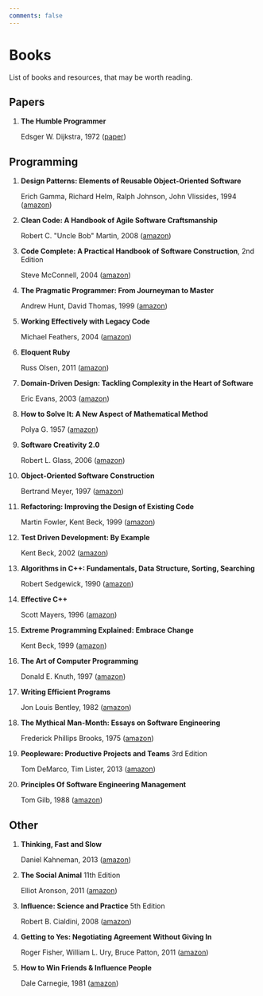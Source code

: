 ```yaml
---
comments: false
---
```


# Books

List of books and resources, that may be worth reading.

## Papers

1.  **The Humble Programmer**

    Edsger W. Dijkstra, 1972 ([paper](https://dl.acm.org/citation.cfm?id=361591))

## Programming

1.  **Design Patterns: Elements of Reusable Object-Oriented Software**

    Erich Gamma, Richard Helm, Ralph Johnson, John Vlissides, 1994 ([amazon](https://www.amazon.com/Design-Patterns-Elements-Reusable-Object-Oriented/dp/0201633612))

1.  **Clean Code: A Handbook of Agile Software Craftsmanship**

    Robert C. "Uncle Bob" Martin, 2008 ([amazon](https://www.amazon.com/Clean-Code-Handbook-Software-Craftsmanship/dp/0132350882))

1.  **Code Complete: A Practical Handbook of Software Construction**, 2nd Edition

    Steve McConnell, 2004 ([amazon](https://www.amazon.com/Code-Complete-Practical-Handbook-Construction/dp/0735619670))

1.  **The Pragmatic Programmer: From Journeyman to Master**

    Andrew Hunt, David Thomas, 1999 ([amazon](https://www.amazon.com/Pragmatic-Programmer-Journeyman-Master/dp/020161622X))

1.  **Working Effectively with Legacy Code**

    Michael Feathers, 2004 ([amazon](https://www.amazon.com/Working-Effectively-Legacy-Michael-Feathers/dp/0131177052))

1.  **Eloquent Ruby**

    Russ Olsen, 2011 ([amazon](https://www.amazon.com/Eloquent-Ruby-Addison-Wesley-Professional/dp/0321584104))

1.  **Domain-Driven Design: Tackling Complexity in the Heart of Software**

    Eric Evans, 2003 ([amazon](https://www.amazon.com/Domain-Driven-Design-Tackling-Complexity-Software/dp/0321125215))

1.  **How to Solve It: A New Aspect of Mathematical Method**

    Polya G. 1957 ([amazon](https://www.amazon.com/How-Solve-Mathematical-Princeton-Science/dp/069116407X))

1.  **Software Creativity 2.0**

    Robert L. Glass, 2006 ([amazon](https://www.amazon.com/Software-Creativity-2-0-Robert-Glass/dp/0977213315))

1.  **Object-Oriented Software Construction**

    Bertrand Meyer, 1997 ([amazon](https://www.amazon.com/Object-Oriented-Software-Construction-Book-CD-ROM/dp/0136291554))

1.  **Refactoring: Improving the Design of Existing Code**

    Martin Fowler, Kent Beck, 1999 ([amazon](https://www.amazon.com/Refactoring-Improving-Design-Existing-Code/dp/0201485672))

1.  **Test Driven Development: By Example**

    Kent Beck, 2002 ([amazon](https://www.amazon.com/Test-Driven-Development-Kent-Beck/dp/0321146530))

1.  **Algorithms in C++: Fundamentals, Data Structure, Sorting, Searching**

    Robert Sedgewick, 1990 ([amazon](https://www.amazon.com/Algorithms-Parts-1-4-Fundamentals-Structure/dp/0201350882))

1.  **Effective C++**

    Scott Mayers, 1996 ([amazon](https://www.amazon.com/Effective-Specific-Improve-Programs-Designs/dp/0321334876))

1.  **Extreme Programming Explained: Embrace Change**

    Kent Beck, 1999 ([amazon](https://www.amazon.com/Extreme-Programming-Explained-Embrace-Change/dp/0321278658))

1.  **The Art of Computer Programming**

    Donald E. Knuth, 1997 ([amazon](https://www.amazon.com/Computer-Programming-Volumes-1-4A-Boxed/dp/0321751043))

1.  **Writing Efficient Programs**

    Jon Louis Bentley, 1982 ([amazon](https://www.amazon.com/Writing-Efficient-Programs-Prentice-Hall-Software/dp/013970244X))

1.  **The Mythical Man-Month: Essays on Software Engineering**

    Frederick Phillips Brooks, 1975 ([amazon](https://www.amazon.com/Mythical-Man-Month-Essays-Software-Engineering/dp/0201006502))

1.  **Peopleware: Productive Projects and Teams** 3rd Edition

    Tom DeMarco, Tim Lister, 2013 ([amazon](https://www.amazon.com/Peopleware-Productive-Projects-Teams-3rd/dp/0321934113))

1.  **Principles Of Software Engineering Management**

    Tom Gilb, 1988 ([amazon](https://www.amazon.com/Principles-Software-Engineering-Management-Gilb/dp/0201192462))

## Other

1.  **Thinking, Fast and Slow**

    Daniel Kahneman, 2013 ([amazon](https://www.amazon.com/Thinking-Fast-Slow-Daniel-Kahneman/dp/0374533555))

1.  **The Social Animal** 11th Edition

    Elliot Aronson, 2011 ([amazon](https://www.amazon.com/Social-Animal-Elliot-Aronson/dp/1429233419))

1.  **Influence: Science and Practice** 5th Edition

    Robert B. Cialdini, 2008 ([amazon](https://www.amazon.com/Influence-Practice-Robert-B-Cialdini/dp/0205609996))

1.  **Getting to Yes: Negotiating Agreement Without Giving In**

    Roger Fisher, William L. Ury, Bruce Patton, 2011 ([amazon](https://www.amazon.com/Getting-Yes-Negotiating-Agreement-Without/dp/0143118757))

1.  **How to Win Friends & Influence People**

    Dale Carnegie, 1981 ([amazon](https://www.amazon.com/How-Win-Friends-Influence-People/dp/0671027034))
